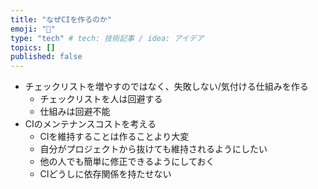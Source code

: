```yaml
---
title: "なぜCIを作るのか"
emoji: "🌊"
type: "tech" # tech: 技術記事 / idea: アイデア
topics: []
published: false
---
```


- チェックリストを増やすのではなく、失敗しない/気付ける仕組みを作る
    - チェックリストを人は回避する
    - 仕組みは回避不能
- CIのメンテナンスコストを考える
    - CIを維持することは作ることより大変
    - 自分がプロジェクトから抜けても維持されるようにしたい
    - 他の人でも簡単に修正できるようにしておく
    - CIどうしに依存関係を持たせない
